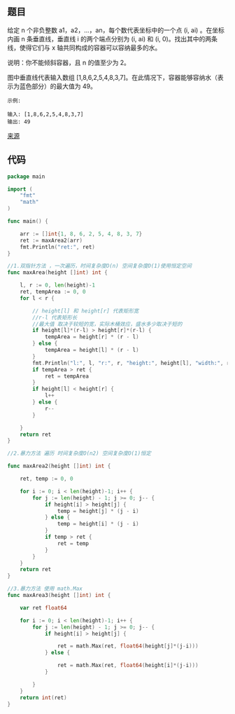 
## 题目

给定 n 个非负整数 a1，a2，...，an，每个数代表坐标中的一个点 (i, ai) 。在坐标内画 n 条垂直线，垂直线 i 的两个端点分别为 (i, ai) 和 (i, 0)。找出其中的两条线，使得它们与 x 轴共同构成的容器可以容纳最多的水。

说明：你不能倾斜容器，且 n 的值至少为 2。



图中垂直线代表输入数组 [1,8,6,2,5,4,8,3,7]。在此情况下，容器能够容纳水（表示为蓝色部分）的最大值为 49。

 
~~~
示例:

输入: [1,8,6,2,5,4,8,3,7]
输出: 49
~~~

[来源](https://leetcode-cn.com/problems/container-with-most-water/)
## 代码
~~~go
package main

import (
	"fmt"
	"math"
)

func main() {

	arr := []int{1, 8, 6, 2, 5, 4, 8, 3, 7}
	ret := maxArea2(arr)
	fmt.Println("ret:", ret)
}

//1.双指针方法 ，一次遍历，时间复杂度O(n) 空间复杂度O(1)使用恒定空间
func maxArea(height []int) int {

	l, r := 0, len(height)-1
	ret, tempArea := 0, 0
	for l < r {

		// height[l] 和 height[r] 代表矩形宽
		//r-l 代表矩形长
		//最大值 取决于较短的宽，实际木桶效应，盛水多少取决于短的
		if height[l]*(r-l) > height[r]*(r-l) {
			tempArea = height[r] * (r - l)
		} else {
			tempArea = height[l] * (r - l)
		}
		fmt.Println("l:", l, "r:", r, "height:", height[l], "width:", r-l, "area:", tempArea)
		if tempArea > ret {
			ret = tempArea
		}
		if height[l] < height[r] {
			l++
		} else {
			r--
		}

	}
	return ret
}

//2.暴力方法 遍历 时间复杂度O(n2) 空间复杂度O(1)恒定

func maxArea2(height []int) int {

	ret, temp := 0, 0

	for i := 0; i < len(height)-1; i++ {
		for j := len(height) - 1; j >= 0; j-- {
			if height[i] > height[j] {
				temp = height[j] * (j - i)
			} else {
				temp = height[i] * (j - i)
			}
			if temp > ret {
				ret = temp
			}
		}
	}
	return ret
}

//3.暴力方法 使用 math.Max
func maxArea3(height []int) int {

	var ret float64

	for i := 0; i < len(height)-1; i++ {
		for j := len(height) - 1; j >= 0; j-- {
			if height[i] > height[j] {

				ret = math.Max(ret, float64(height[j]*(j-i)))
			} else {

				ret = math.Max(ret, float64(height[i]*(j-i)))
			}

		}
	}
	return int(ret)
}


~~~
